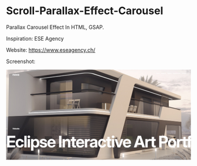 # Scroll-Parallax-Effect-Carousel

Parallax Carousel Effect In HTML, GSAP.


Inspiration: ESE Agency

Website: https://www.eseagency.ch/


Screenshot:

![Screenshot](assets/screenshot.png)
